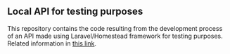## Local API for testing purposes

This repository contains the code resulting from the development process of an API made using Laravel/Homestead framework for testing purposes. Related information in [this link](https://laravel.com/docs/5.8/homestead).
